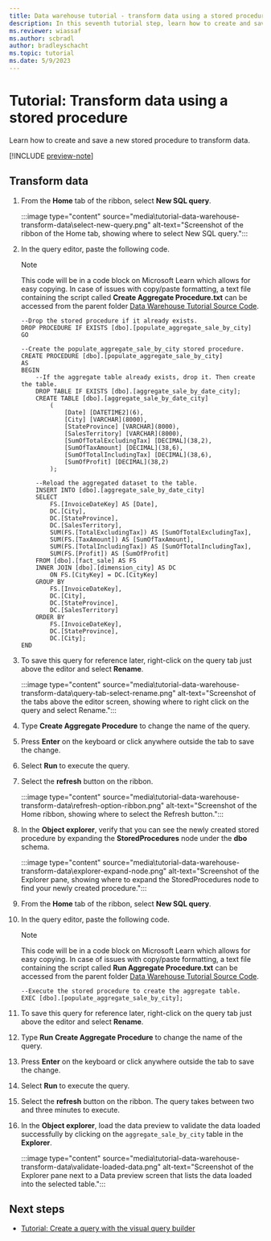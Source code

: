 ```yaml
---
title: Data warehouse tutorial - transform data using a stored procedure
description: In this seventh tutorial step, learn how to create and save a new stored procedure to transform data.
ms.reviewer: wiassaf
ms.author: scbradl
author: bradleyschacht
ms.topic: tutorial
ms.date: 5/9/2023
---
```


# Tutorial: Transform data using a stored procedure

Learn how to create and save a new stored procedure to transform data.

[!INCLUDE [preview-note](../includes/preview-note.md)]

## Transform data

1. From the **Home** tab of the ribbon, select **New SQL query**.

   :::image type="content" source="media\tutorial-data-warehouse-transform-data\select-new-query.png" alt-text="Screenshot of the ribbon of the Home tab, showing where to select New SQL query.":::

1. In the query editor, paste the following code.

   > [!NOTE]
   > This code will be in a code block on Microsoft Learn which allows for easy copying. In case of issues with copy/paste formatting, a text file containing the script called **Create Aggregate Procedure.txt** can be accessed from the parent folder [Data Warehouse Tutorial Source Code](../placeholder.md).

   ```
   --Drop the stored procedure if it already exists.
   DROP PROCEDURE IF EXISTS [dbo].[populate_aggregate_sale_by_city]
   GO
   
   --Create the populate_aggregate_sale_by_city stored procedure.
   CREATE PROCEDURE [dbo].[populate_aggregate_sale_by_city]
   AS
   BEGIN
       --If the aggregate table already exists, drop it. Then create the table.
       DROP TABLE IF EXISTS [dbo].[aggregate_sale_by_date_city];
       CREATE TABLE [dbo].[aggregate_sale_by_date_city]
           (
               [Date] [DATETIME2](6),
               [City] [VARCHAR](8000),
               [StateProvince] [VARCHAR](8000),
               [SalesTerritory] [VARCHAR](8000),
               [SumOfTotalExcludingTax] [DECIMAL](38,2),
               [SumOfTaxAmount] [DECIMAL](38,6),
               [SumOfTotalIncludingTax] [DECIMAL](38,6),
               [SumOfProfit] [DECIMAL](38,2)
           );
   
       --Reload the aggregated dataset to the table.
       INSERT INTO [dbo].[aggregate_sale_by_date_city]
       SELECT
           FS.[InvoiceDateKey] AS [Date], 
           DC.[City], 
           DC.[StateProvince], 
           DC.[SalesTerritory], 
           SUM(FS.[TotalExcludingTax]) AS [SumOfTotalExcludingTax], 
           SUM(FS.[TaxAmount]) AS [SumOfTaxAmount], 
           SUM(FS.[TotalIncludingTax]) AS [SumOfTotalIncludingTax], 
           SUM(FS.[Profit]) AS [SumOfProfit]
       FROM [dbo].[fact_sale] AS FS
       INNER JOIN [dbo].[dimension_city] AS DC
           ON FS.[CityKey] = DC.[CityKey]
       GROUP BY
           FS.[InvoiceDateKey],
           DC.[City], 
           DC.[StateProvince], 
           DC.[SalesTerritory]
       ORDER BY 
           FS.[InvoiceDateKey], 
           DC.[StateProvince], 
           DC.[City];
   END
   ```

1. To save this query for reference later, right-click on the query tab just above the editor and select **Rename**.

   :::image type="content" source="media\tutorial-data-warehouse-transform-data\query-tab-select-rename.png" alt-text="Screenshot of the tabs above the editor screen, showing where to right click on the query and select Rename.":::

1. Type **Create Aggregate Procedure** to change the name of the query.

1. Press **Enter** on the keyboard or click anywhere outside the tab to save the change.

1. Select **Run** to execute the query.

1. Select the **refresh** button on the ribbon.

   :::image type="content" source="media\tutorial-data-warehouse-transform-data\refresh-option-ribbon.png" alt-text="Screenshot of the Home ribbon, showing where to select the Refresh button.":::

1. In the **Object explorer**, verify that you can see the newly created stored procedure by expanding the **StoredProcedures** node under the **dbo** schema.

   :::image type="content" source="media\tutorial-data-warehouse-transform-data\explorer-expand-node.png" alt-text="Screenshot of the Explorer pane, showing where to expand the StoredProcedures node to find your newly created procedure.":::

1. From the **Home** tab of the ribbon, select **New SQL query**.

1. In the query editor, paste the following code.

   > [!NOTE]
   > This code will be in a code block on Microsoft Learn which allows for easy copying. In case of issues with copy/paste formatting, a text file containing the script called **Run Aggregate Procedure.txt** can be accessed from the parent folder [Data Warehouse Tutorial Source Code](../placeholder.md).

   ```
   --Execute the stored procedure to create the aggregate table.
   EXEC [dbo].[populate_aggregate_sale_by_city];
   ```

1. To save this query for reference later, right-click on the query tab just above the editor and select **Rename**.

1. Type **Run** **Create Aggregate Procedure** to change the name of the query.

1. Press **Enter** on the keyboard or click anywhere outside the tab to save the change.

1. Select **Run** to execute the query.

1. Select the **refresh** button on the ribbon. The query takes between two and three minutes to execute.

1. In the **Object explorer**, load the data preview to validate the data loaded successfully by clicking on the `aggregate_sale_by_city` table in the **Explorer**.

   :::image type="content" source="media\tutorial-data-warehouse-transform-data\validate-loaded-data.png" alt-text="Screenshot of the Explorer pane next to a Data preview screen that lists the data loaded into the selected table.":::

## Next steps

- [Tutorial: Create a query with the visual query builder](tutorial-data-warehouse-visual-query.md)
